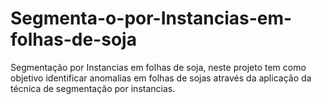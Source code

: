 # Segmenta-o-por-Instancias-em-folhas-de-soja
Segmentação por Instancias em folhas de soja, neste projeto tem como objetivo identificar anomalias em folhas de sojas através da aplicação da técnica de segmentação por instancias.
